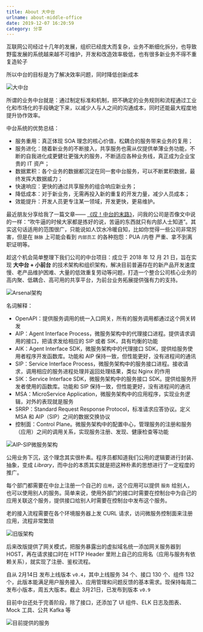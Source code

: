 ```yaml
---
title: About 大中台
urlname: about-middle-office
date: 2019-12-07 16:20:59
category: 分享
---
```


互联网公司经过十几年的发展，组织已经庞大而复杂，业务不断细化拆分，也导致野蛮发展的系统越来越不可维护，开发和改造效率极低，也有很多新业务不得不重复造轮子

所以中台的目标是为了解决效率问题，同时降低创新成本

![大中台](https://i.imgtg.com/2022/08/23/K66bg.png)

<!-- more -->

所谓的业务中台就是：通过制定标准和机制，把不确定的业务规则和流程通过工业化和市场化的手段确定下来，以减少人与人之间的沟通成本，同时还能最大程度地提升协作效率。

中台系统的优势总结：

- 服务重用：真正体现 SOA 理念的核心价值，松耦合的服务带来业务的复用；
- 服务进化：随着新业务的不断接入，共享服务也需从仅提供单薄业务功能，不断的自我进化成更健壮更强大的服务，不断适应各种业务线，真正成为企业宝贵的 IT 资产；
- 数据累积：各个业务的数据都沉淀在同一套中台服务，可以不断累积数据，最终发挥大数据威力；
- 快速响应：更快的通过共享服务的组合响应新业务；
- 降低成本：对于新业务，无需再投入新的重复的开发力量，减少人员成本；
- 效能提升：开发人员更专注某一领域，开发更快，更易维护。

最近朋友分享给我了一篇文章—— [《叹！中台的末路》](https://mp.weixin.qq.com/s/Pge_G3bVk40b70YpwCOx3Q)，问我的公司是否像文中说的一样：“吹牛逼的时候大家都是拣好的说，苦逼的东西就只有内部人士知道”。其实这句话适用的范围很广，只能说如人饮水冷暖自知，比如你觉得一些公司非常厉害，但是在 `脉脉` 上可能会看到 `内部员工` 的各种抱怨：PUA /内卷 严重、拿不到离职证明等。

趁这个机会简单整理下我们公司的中台项目：成立于 2018 年 12 月 21 日，旨在实现 **大中台 + 小前台** 的技术架构和组织架构，解决目前普遍存在的新产品开发速度慢、老产品维护困难、大量的低效重复劳动等问题，打造一个整合公司核心业务的高内聚、低耦合、高可用的共享平台，为前台业务拓展提供强有力的支持。

![Arsenal架构](https://i.imgtg.com/2022/08/09/ARIKU.png)

名词解释：

- OpenAPI：提供服务调用的统一入口网关，所有的服务调用都通过这个网关转发
- AIP：Agent Interface Process，微服务架构中的代理接口进程。提供请求调用的接口，把请求发给相应的 SIP 或者 SIK，具有均衡的功能
- AIK：Agent Interface SDK，微服务架构中的代理接口 SDK，提供给服务使用者程序开发函数库。功能和 AIP 保持一致，但性能更好，没有进程间的通讯
- SIP：Service Interface Process，微服务架构中的服务接口进程。接收请求，调用相应的服务进程处理并返回处理结果，类似 Nginx 的作用
- SIK：Service Interface SDK，微服务架构中的服务接口 SDK。提供给服务开发者使用的函数库。功能和 SIP 保持一致，但性能更好，没有进程间的通讯
- MSA：MicroService Application，微服务架构中的应用程序，实现业务逻辑，对外的表现就是服务
- SRRP：Standard Request Response Protocol，标准请求应答协议。定义 MSA 和 AIP（SIP）之间的数据交换协议
- 控制面：Control Plane。微服务架构中的配置中心，管理服务的注册和服务（应用）之间的调用关系，实现服务注册、发现、健康检查等功能

![AIP-SIP微服务架构](https://i.imgtg.com/2022/08/09/ARlDi.png)

公用业务下沉，这个理念其实很朴素。程序员都知道我们公用的逻辑要进行封装、抽象，变成 *Library*，而中台的本质其实就是把这种朴素的思想进行了一定程度的推广。

每个部门都需要在中台上注册一个自己的 `应用`，这个应用可以提供 `服务` 给别人，也可以使用别人的服务。简单来说，使用外部门的接口时需要在控制台中为自己的应用关联这个服务，提供接口给别人时需要在控制台中发布这个服务。

老的接入流程需要在各个环境服务器上发 CURL 请求，访问微服务控制面来注册应用，流程非常繁琐

![旧版架构](https://i.imgtg.com/2022/08/09/AR8Yj.png)

后来改版提供了网关模式，把服务暴露出的虚拟域名统一添加网关服务器到 HOST，再在请求接口时在 HTTP Header 里附上自己的应用名（应用与服务有依赖关系），就实现了注册、鉴权流程。

自从 2月14日 发布上线版本 `v0.4`，其中上线服务 34 个、接口 130 个、组件 132 个，此版本能满足用户服务接入、应用管理和问题反馈的基本需求。现保持每周二发布小版本，周五大版本。截止 3月21日，已发布到版本 `v0.9`

目前中台还处于完善阶段，除了接口，还添加了 UI 组件、ELK 日志及图表、Mock 工具、公共 Kafka 等

![目前提供的服务](https://ooo.0x0.ooo/2024/05/09/OJamSi.jpg)
